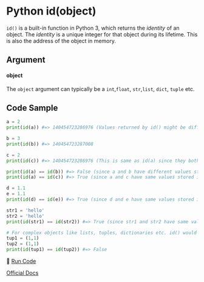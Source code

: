 # Python id(object)

`id()` is a built-in function in Python 3, which returns the *identity* of an object. The *identity* is a unique integer for that object during its lifetime. This is also the address of the object in memory.

## Argument

#### object

The `object` argument can typically be a `int`,`float`, `str`,`list`, `dict`, `tuple` etc.

## Code Sample

```python
a = 2
print(id(a)) #=> 140454723286976 (Values returned by id() might be different for different users)

b = 3
print(id(b)) #=> 140454723287008

c = 2
print(id(c)) #=> 140454723286976 (This is same as id(a) since they both contain the same value and hence have same memory address)

print(id(a) == id(b)) #=> False (since a and b have different values stored in them)
print(id(a) == id(c)) #=> True (since a and c have same values stored in them)

d = 1.1
e = 1.1 
print(id(d) == id(e)) #=> True (since d and e have same values stored in them)

str1 = 'hello'
str2 = 'hello'
print(id(str1) == id(str2)) #=> True (since str1 and str2 have same values stored in them)

# For complex objects like lists, tuples, dictionaries etc. id() would give a unique integer even if the content of those containers is same.
tup1 = (1,1)
tup2 = (1,1)
print(id(tup1) == id(tup2)) #=> False
```

:rocket: [Run Code](https://repl.it/CQw7/1)

[Official Docs](https://docs.python.org/3/library/functions.html#id)
